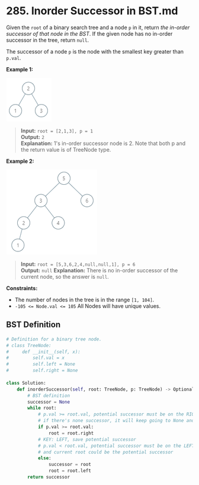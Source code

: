 # 285. Inorder Successor in BST.md

Given the `root` of a binary search tree and a node `p` in it, return *the in-order successor of that node in the BST*. If the given node has no in-order successor in the tree, return `null`.

The successor of a node `p` is the node with the smallest key greater than `p.val`.


**Example 1:**

![img.png](../../Images/285-1.png)

>**Input:** `root = [2,1,3], p = 1`  
**Output:** `2`  
**Explanation:** 1's in-order successor node is 2. Note that both p and the return value is of TreeNode type.


**Example 2:**

![img_1.png](../../Images/285-2.png)

>**Input:** `root = [5,3,6,2,4,null,null,1], p = 6`  
**Output:** `null`
**Explanation:** There is no in-order successor of the current node, so the answer is `null`.
 

**Constraints:**

* The number of nodes in the tree is in the range `[1, 104]`.
* `-105 <= Node.val <= 105`
All Nodes will have unique values.

## BST Definition
```python
# Definition for a binary tree node.
# class TreeNode:
#     def __init__(self, x):
#         self.val = x
#         self.left = None
#         self.right = None

class Solution:
    def inorderSuccessor(self, root: TreeNode, p: TreeNode) -> Optional[TreeNode]:
        # BST definition
        successor = None
        while root:
            # p.val >= root.val, potential successor must be on the RIGHT
            # if there's none successor, it will keep going to None and return
            if p.val >= root.val:
                root = root.right
            # KEY: LEFT, save potential successor
            # p.val < root.val, potential successor must be on the LEFT
            # and current root could be the potential successor
            else:
                successor = root
                root = root.left
        return successor
```
